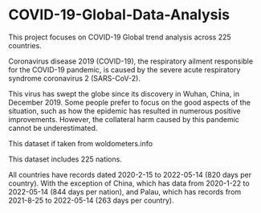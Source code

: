 # COVID-19-Global-Data-Analysis
This project focuses on COVID-19 Global trend analysis across 225 countries.

Coronavirus disease 2019 (COVID-19), the respiratory ailment responsible for the COVID-19 pandemic, is caused by the severe acute respiratory syndrome coronavirus 2 (SARS-CoV-2).

This virus has swept the globe since its discovery in Wuhan, China, in December 2019. Some people prefer to focus on the good aspects of the situation, such as how the epidemic has resulted in numerous positive improvements. However, the collateral harm caused by this pandemic cannot be underestimated.

This dataset if taken from woldometers.info

This dataset includes 225 nations.

All countries have records dated 2020-2-15 to 2022-05-14 (820 days per country). With the exception of China, which has data from 2020-1-22 to 2022-05-14 (844 days per nation), and Palau, which has records from 2021-8-25 to 2022-05-14 (263 days per country).
